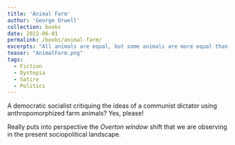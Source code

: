 ```yaml
---
title: 'Animal Farm'
author: 'George Orwell'
collection: books
date: 2022-06-01
permalink: /books/animal-farm/
excerpts: "All animals are equal, but some animals are more equal than others."
teaser: "AnimalFarm.png"
tags:
  - Fiction
  - Dystopia
  - Satire
  - Politics
---
```


A democratic socialist critiquing the ideas of a communist dictator using anthropomorphized farm animals? Yes, please!

Really puts into perspective the *Overton window* shift that we are observing in the present sociopolitical landscape.